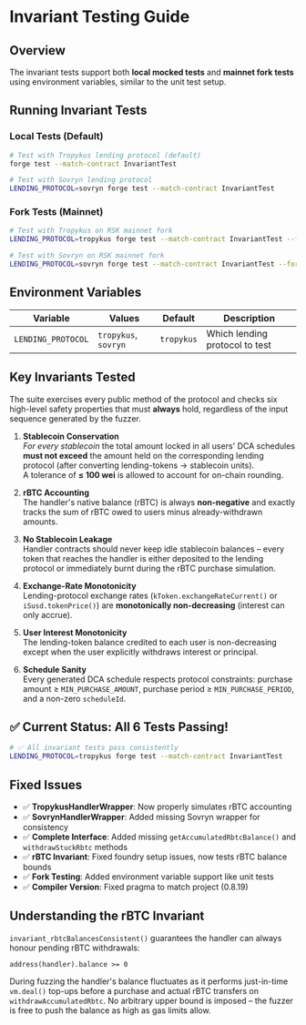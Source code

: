 # Invariant Testing Guide

## Overview

The invariant tests support both **local mocked tests** and **mainnet fork tests** using environment variables, similar to the unit test setup.

## Running Invariant Tests

### Local Tests (Default)

```bash
# Test with Tropykus lending protocol (default)
forge test --match-contract InvariantTest

# Test with Sovryn lending protocol
LENDING_PROTOCOL=sovryn forge test --match-contract InvariantTest
```

### Fork Tests (Mainnet)

```bash
# Test with Tropykus on RSK mainnet fork
LENDING_PROTOCOL=tropykus forge test --match-contract InvariantTest --fork-url $RSK_RPC_URL

# Test with Sovryn on RSK mainnet fork  
LENDING_PROTOCOL=sovryn forge test --match-contract InvariantTest --fork-url $RSK_RPC_URL
```

## Environment Variables

| Variable | Values | Default | Description |
|----------|--------|---------|-------------|
| `LENDING_PROTOCOL` | `tropykus`, `sovryn` | `tropykus` | Which lending protocol to test |

## Key Invariants Tested

The suite exercises every public method of the protocol and checks six
high-level safety properties that must **always** hold, regardless of the
input sequence generated by the fuzzer.

1. **Stablecoin Conservation**  
   *For every stablecoin* the total amount locked in all users' DCA schedules
   **must not exceed** the amount held on the corresponding lending protocol
   (after converting lending-tokens → stablecoin units).  
   A tolerance of **≤ 100 wei** is allowed to account for on-chain rounding.

2. **rBTC Accounting**  
   The handler's native balance (rBTC) is always **non-negative** and exactly
   tracks the sum of rBTC owed to users minus already-withdrawn amounts.

3. **No Stablecoin Leakage**  
   Handler contracts should never keep idle stablecoin balances – every token
   that reaches the handler is either deposited to the lending protocol or
   immediately burnt during the rBTC purchase simulation.

4. **Exchange-Rate Monotonicity**  
   Lending-protocol exchange rates (`kToken.exchangeRateCurrent()` or
   `iSusd.tokenPrice()`) are **monotonically non-decreasing** (interest can
   only accrue).

5. **User Interest Monotonicity**  
   The lending-token balance credited to each user is non-decreasing except
   when the user explicitly withdraws interest or principal.

6. **Schedule Sanity**  
   Every generated DCA schedule respects protocol constraints: purchase amount
   ≥ `MIN_PURCHASE_AMOUNT`, purchase period ≥ `MIN_PURCHASE_PERIOD`, and a
   non-zero `scheduleId`.

## ✅ Current Status: All 6 Tests Passing!

```bash
# ✅ All invariant tests pass consistently
LENDING_PROTOCOL=tropykus forge test --match-contract InvariantTest
```

## Fixed Issues

- ✅ **TropykusHandlerWrapper**: Now properly simulates rBTC accounting
- ✅ **SovrynHandlerWrapper**: Added missing Sovryn wrapper for consistency
- ✅ **Complete Interface**: Added missing `getAccumulatedRbtcBalance()` and `withdrawStuckRbtc` methods
- ✅ **rBTC Invariant**: Fixed foundry setup issues, now tests rBTC balance bounds
- ✅ **Fork Testing**: Added environment variable support like unit tests
- ✅ **Compiler Version**: Fixed pragma to match project (0.8.19)

## Understanding the rBTC Invariant

`invariant_rbtcBalancesConsistent()` guarantees the handler can always honour
pending rBTC withdrawals:

```
address(handler).balance >= 0
```

During fuzzing the handler's balance fluctuates as it performs just-in-time
`vm.deal()` top-ups before a purchase and actual rBTC transfers on
`withdrawAccumulatedRbtc`. No arbitrary upper bound is imposed – the fuzzer is
free to push the balance as high as gas limits allow. 
